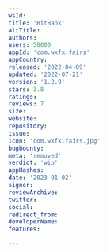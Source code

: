 ```yaml
---
wsId: 
title: 'BitBank'
altTitle: 
authors: 
users: 50000
appId: 'com.wxfx.fairs'
appCountry: 
released: '2022-04-09'
updated: '2022-07-21'
version: '1.2.9'
stars: 3.8
ratings: 
reviews: 7
size: 
website: 
repository: 
issue: 
icon: 'com.wxfx.fairs.jpg'
bugbounty: 
meta: 'removed'
verdict: 'wip'
appHashes: 
date: '2023-01-02'
signer: 
reviewArchive: 
twitter: 
social: 
redirect_from: 
developerName: 
features: 

---
```


